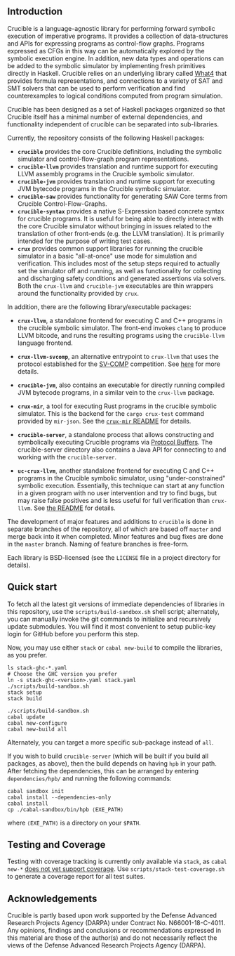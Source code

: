Introduction
-------------

Crucible is a language-agnostic library for performing forward
symbolic execution of imperative programs.  It provides a collection
of data-structures and APIs for expressing programs as control-flow
graphs.  Programs expressed as CFGs in this way can be automatically
explored by the symbolic execution engine.  In addition, new data
types and operations can be added to the symbolic simulator by
implementing fresh primitives directly in Haskell.  Crucible relies on
an underlying library called [What4](https://github.com/GaloisInc/what4)
that provides formula representations, and connections to a variety of
SAT and SMT solvers that can be used to perform verification and find
counterexamples to logical conditions computed from program simulation.

Crucible has been designed as a set of Haskell packages organized so
that Crucible itself has a minimal number of external dependencies,
and functionality independent of crucible can be separated into sub-libraries.

Currently, the repository consists of the following Haskell packages:
 * **`crucible`** provides the core Crucible definitions, including the
   symbolic simulator and control-flow-graph program representations.
 * **`crucible-llvm`** provides translation and runtime support for
   executing LLVM assembly programs in the Crucible symbolic simulator.
 * **`crucible-jvm`** provides translation and runtime support for
   executing JVM bytecode programs in the Crucible symbolic simulator.
 * **`crucible-saw`** provides functionality for generating
   SAW Core terms from Crucible Control-Flow-Graphs.
 * **`crucible-syntax`** provides a native S-Expression based concrete
   syntax for crucible programs.  It is useful for being able to
   directly interact with the core Crucible simulator without bringing
   in issues related to the translation of other front-ends (e.g. the
   LLVM translation).  It is primarily intended for the purpose of
   writing test cases.
 * **`crux`** provides common support libraries for running the
   crucible simulator in a basic "all-at-once" use mode for simulation
   and verification.  This includes most of the setup steps required
   to actually set the simulator off and running, as well as
   functionality for collecting and discharging safety conditions and
   generated assertions via solvers.  Both the `crux-llvm` and `crucible-jvm`
   executables are thin wrappers around the functionality provided
   by `crux`.

In addition, there are the following library/executable packages:

 * **`crux-llvm`**, a standalone frontend for executing C and C++ programs
   in the crucible symbolic simulator.  The front-end invokes `clang`
   to produce LLVM bitcode, and runs the resulting programs using
   the `crucible-llvm` language frontend.

 * **`crux-llvm-svcomp`**, an alternative entrypoint to `crux-llvm`
   that uses the protocol established for the [SV-COMP][sv-comp] competition.
   See [here](crux-llvm/README.md) for more details.

[sv-comp]: https://sv-comp.sosy-lab.org

 * **`crucible-jvm`**, also contains an executable for directly
   running compiled JVM bytecode programs, in a similar vein
   to the `crux-llvm` package.

 * **`crux-mir`**, a tool for executing Rust programs in the crucible symbolic
   simulator.  This is the backend for the `cargo crux-test` command provided
   by `mir-json`.  See the [`crux-mir` README](crux-mir/README.md) for details.

 * **`crucible-server`**, a standalone process that allows constructing
   and symbolically executing Crucible programs via [Protocol Buffers][pb].
   The crucible-server directory also contains a Java API for
   connecting to and working with the `crucible-server`.

[pb]: https://developers.google.com/protocol-buffers/ "Protocol Buffers"

 * **`uc-crux-llvm`**, another standalone frontend for executing C and C++
   programs in the Crucible symbolic simulator, using "under-constrained"
   symbolic execution. Essentially, this technique can start at any function in
   a given program with no user intervention and try to find bugs, but may raise
   false positives and is less useful for full verification than `crux-llvm`.
   See [the README](./uc-crux-llvm/README.md) for details.

The development of major features and additions to `crucible` is done
in separate branches of the repository, all of which are based off
`master` and merge back into it when completed. Minor features and bug
fixes are done in the `master` branch. Naming of feature branches is
free-form.

Each library is BSD-licensed (see the `LICENSE` file in a project
directory for details).

Quick start
-------------
To fetch all the latest git versions of immediate dependencies of
libraries in this repository, use the `scripts/build-sandbox.sh` shell
script; alternately, you can manually invoke the git commands to
initialize and recursively update submodules.  You will find it most
convenient to setup public-key login for GitHub before you perform
this step.

Now, you may use either `stack` or `cabal new-build` to compile the
libraries, as you prefer.

```
ls stack-ghc-*.yaml
# Choose the GHC version you prefer
ln -s stack-ghc-<version>.yaml stack.yaml
./scripts/build-sandbox.sh
stack setup
stack build
```

```
./scripts/build-sandbox.sh
cabal update
cabal new-configure
cabal new-build all
```

Alternately, you can target a more specific sub-package instead of `all`.

If you wish to build `crucible-server` (which will be built if you
build all packages, as above), then the build depends on having `hpb`
in your path. After fetching the dependencies, this can be arranged by
entering `dependencies/hpb/` and running the following commands:

```
cabal sandbox init
cabal install --dependencies-only
cabal install
cp ./cabal-sandbox/bin/hpb ⟨EXE_PATH⟩
```
where `⟨EXE_PATH⟩` is a directory on your `$PATH`.

Testing and Coverage
--------------------

Testing with coverage tracking is currently only available via
`stack`, as `cabal new-*` [does not yet support coverage](https://github.com/haskell/cabal/issues/5213).
Use `scripts/stack-test-coverage.sh` to generate a coverage
report for all test suites.

Acknowledgements
----------------

Crucible is partly based upon work supported by the Defense Advanced
Research Projects Agency (DARPA) under Contract No. N66001-18-C-4011.
Any opinions, findings and conclusions or recommendations expressed in
this material are those of the author(s) and do not necessarily reflect
the views of the Defense Advanced Research Projects Agency (DARPA).
